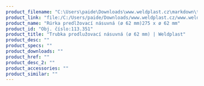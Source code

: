 ```yaml
---
product_filename: "C:\Users\paide\Downloads\www.weldplast.cz\markdown\trubka-prodluzovaci-nasuvna-o-62-mm.md"
product_link: "file:/C:/Users/paide/Downloads/www.weldplast.cz/www.weldplast.cz/sk/trubka-prodluzovaci-nasuvna-o-62-mm"
product_name: "Rúrka predlžovací násuvná (ø 62 mm)275 x ø 62 mm"
product_id: "Obj. číslo:113.351"
product_title: "Trubka prodlužovací násuvná (ø 62 mm) | Weldplast"
product_desc: ""
product_specs: ""
product_downloads: ""
product_href: ""
product_desc_2: ""
product_accessories: ""
product_similar: ""
---
```


